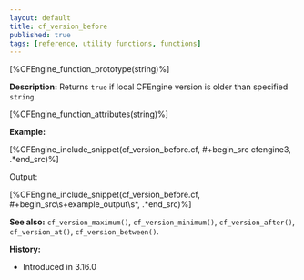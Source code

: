```yaml
---
layout: default
title: cf_version_before
published: true
tags: [reference, utility functions, functions]
---
```


[%CFEngine_function_prototype(string)%]

**Description:** Returns `true` if local CFEngine version is older than specified `string`.

[%CFEngine_function_attributes(string)%]

**Example:**

[%CFEngine_include_snippet(cf_version_before.cf, #\+begin_src cfengine3, .*end_src)%]

Output:

[%CFEngine_include_snippet(cf_version_before.cf, #\+begin_src\s+example_output\s*, .*end_src)%]

**See also:** `cf_version_maximum()`, `cf_version_minimum()`, `cf_version_after()`, `cf_version_at()`, `cf_version_between()`.

**History:**
* Introduced in 3.16.0
